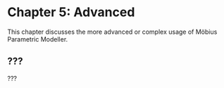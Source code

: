 # Chapter 5: Advanced

This chapter discusses the more advanced or complex usage of Möbius Parametric Modeller. 

## ???

??? 